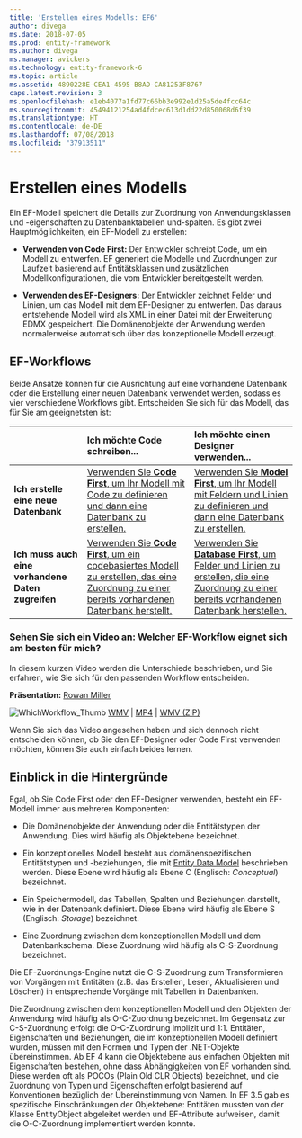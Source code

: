 ```yaml
---
title: 'Erstellen eines Modells: EF6'
author: divega
ms.date: 2018-07-05
ms.prod: entity-framework
ms.author: divega
ms.manager: avickers
ms.technology: entity-framework-6
ms.topic: article
ms.assetid: 4890228E-CEA1-4595-B8AD-CA81253F8767
caps.latest.revision: 3
ms.openlocfilehash: e1eb4077a1fd77c66bb3e992e1d25a5de4fcc64c
ms.sourcegitcommit: 45494121254ad4fdcec613d1dd22d850068d6f39
ms.translationtype: HT
ms.contentlocale: de-DE
ms.lasthandoff: 07/08/2018
ms.locfileid: "37913511"
---
```

# <a name="creating-a-model"></a>Erstellen eines Modells

Ein EF-Modell speichert die Details zur Zuordnung von Anwendungsklassen und -eigenschaften zu Datenbanktabellen und-spalten. Es gibt zwei Hauptmöglichkeiten, ein EF-Modell zu erstellen:

- **Verwenden von Code First:** Der Entwickler schreibt Code, um ein Modell zu entwerfen. EF generiert die Modelle und Zuordnungen zur Laufzeit basierend auf Entitätsklassen und zusätzlichen Modellkonfigurationen, die vom Entwickler bereitgestellt werden.

- **Verwenden des EF-Designers:** Der Entwickler zeichnet Felder und Linien, um das Modell mit dem EF-Designer zu entwerfen. Das daraus entstehende Modell wird als XML in einer Datei mit der Erweiterung EDMX gespeichert. Die Domänenobjekte der Anwendung werden normalerweise automatisch über das konzeptionelle Modell erzeugt.

## <a name="ef-workflows"></a>EF-Workflows

Beide Ansätze können für die Ausrichtung auf eine vorhandene Datenbank oder die Erstellung einer neuen Datenbank verwendet werden, sodass es vier verschiedene Workflows gibt.
Entscheiden Sie sich für das Modell, das für Sie am geeignetsten ist:  

|                                           | Ich möchte Code schreiben...                                                                                                                   | Ich möchte einen Designer verwenden...                                                                                                                        |
|:------------------------------------------|:-----------------------------------------------------------------------------------------------------------------------------------------------|:---------------------------------------------------------------------------------------------------------------------------------------------------|
| **Ich erstelle eine neue Datenbank**          | [Verwenden Sie **Code First**, um Ihr Modell mit Code zu definieren und dann eine Datenbank zu erstellen.](~/ef6/modeling/code-first/workflows/new-database.md)           | [Verwenden Sie **Model First**, um Ihr Modell mit Feldern und Linien zu definieren und dann eine Datenbank zu erstellen.](~/ef6/modeling/designer/workflows/model-first.md)   |
| **Ich muss auch eine vorhandene Daten zugreifen** | [Verwenden Sie **Code First**, um ein codebasiertes Modell zu erstellen, das eine Zuordnung zu einer bereits vorhandenen Datenbank herstellt.](~/ef6/modeling/code-first/workflows/existing-database.md) | [Verwenden Sie **Database First**, um Felder und Linien zu erstellen, die eine Zuordnung zu einer bereits vorhandenen Datenbank herstellen.](~/ef6/modeling/designer/workflows/database-first.md) |

### <a name="watch-the-video-what-ef-workflow-should-i-use"></a>Sehen Sie sich ein Video an: Welcher EF-Workflow eignet sich am besten für mich?

In diesem kurzen Video werden die Unterschiede beschrieben, und Sie erfahren, wie Sie sich für den passenden Workflow entscheiden.

**Präsentation:** [Rowan Miller](http://romiller.com/)

![WhichWorkflow_Thumb](../media/whichworkflow-thumb.png) [WMV](http://download.microsoft.com/download/8/F/8/8F81F4CD-3678-4229-8D79-0C63FFA3C595/HDI_ITPro_Technet_winvideo_ChoseYourWorkflow.wmv) | [MP4](http://download.microsoft.com/download/8/F/8/8F81F4CD-3678-4229-8D79-0C63FFA3C595/HDI_ITPro_Technet_mp4video_ChoseYourWorkflow.m4v) | [WMV (ZIP)](http://download.microsoft.com/download/8/F/8/8F81F4CD-3678-4229-8D79-0C63FFA3C595/HDI_ITPro_Technet_winvideo_ChoseYourWorkflow.zip)

Wenn Sie sich das Video angesehen haben und sich dennoch nicht entscheiden können, ob Sie den EF-Designer oder Code First verwenden möchten, können Sie auch einfach beides lernen.

## <a name="a-look-under-the-hood"></a>Einblick in die Hintergründe

Egal, ob Sie Code First oder den EF-Designer verwenden, besteht ein EF-Modell immer aus mehreren Komponenten:

- Die Domänenobjekte der Anwendung oder die Entitätstypen der Anwendung. Dies wird häufig als Objektebene bezeichnet.

- Ein konzeptionelles Modell besteht aus domänenspezifischen Entitätstypen und -beziehungen, die mit [Entity Data Model](~/ef6/resources/glossary.md#entity-data-model) beschrieben werden. Diese Ebene wird häufig als Ebene C (Englisch: _Conceptual_) bezeichnet.

- Ein Speichermodell, das Tabellen, Spalten und Beziehungen darstellt, wie in der Datenbank definiert. Diese Ebene wird häufig als Ebene S (Englisch: _Storage_) bezeichnet.  

- Eine Zuordnung zwischen dem konzeptionellen Modell und dem Datenbankschema. Diese Zuordnung wird häufig als C-S-Zuordnung bezeichnet.

Die EF-Zuordnungs-Engine nutzt die C-S-Zuordnung zum Transformieren von Vorgängen mit Entitäten (z.B. das Erstellen, Lesen, Aktualisieren und Löschen) in entsprechende Vorgänge mit Tabellen in Datenbanken.

Die Zuordnung zwischen dem konzeptionellen Modell und den Objekten der Anwendung wird häufig als O-C-Zuordnung bezeichnet. Im Gegensatz zur C-S-Zuordnung erfolgt die O-C-Zuordnung implizit und 1:1. Entitäten, Eigenschaften und Beziehungen, die im konzeptionellen Modell definiert wurden, müssen mit den Formen und Typen der .NET-Objekte übereinstimmen. Ab EF 4 kann die Objektebene aus einfachen Objekten mit Eigenschaften bestehen, ohne dass Abhängigkeiten von EF vorhanden sind. Diese werden oft als POCOs (Plain Old CLR Objects) bezeichnet, und die Zuordnung von Typen und Eigenschaften erfolgt basierend auf Konventionen bezüglich der Übereinstimmung von Namen. In EF 3.5 gab es spezifische Einschränkungen der Objektebene: Entitäten mussten von der Klasse EntityObject abgeleitet werden und EF-Attribute aufweisen, damit die O-C-Zuordnung implementiert werden konnte.
